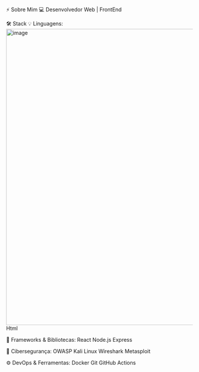 ⚡ Sobre Mim
💻 Desenvolvedor Web | FrontEnd



🛠️ Stack
💡 Linguagens:
<img width="800" height="800" alt="image" src="https://github.com/user-attachments/assets/f8cb756e-c6a6-4f71-8a4e-0cbef633df20" whidt:20px />
Html

🧩 Frameworks & Bibliotecas:
React Node.js Express

🔐 Cibersegurança:
OWASP Kali Linux Wireshark Metasploit

⚙ DevOps & Ferramentas:
Docker Git GitHub Actions
